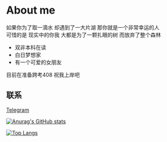# About me
如果你为了取一滴水 却遇到了一大片湖 那你就是一个非常幸运的人  
可惜的是 现实中的你我 大都是为了一颗扎眼的树 而放弃了整个森林  

* 双非本科在读
* 白日梦想家
* 有一个可爱的女朋友

目前在准备跨考408 祝我上岸吧

## 联系
[Telegram](https://t.me/WxylkxyZz)

[![Anurag's GitHub stats](https://github-readme-stats.vercel.app/api?username=WxylkxyZz&theme=panda)](https://github.com/anuraghazra/github-readme-stats)  

[![Top Langs](https://github-readme-stats.vercel.app/api/top-langs/?username=WxylkxyZz&layout=compact)](https://github.com/anuraghazra/github-readme-stats)

